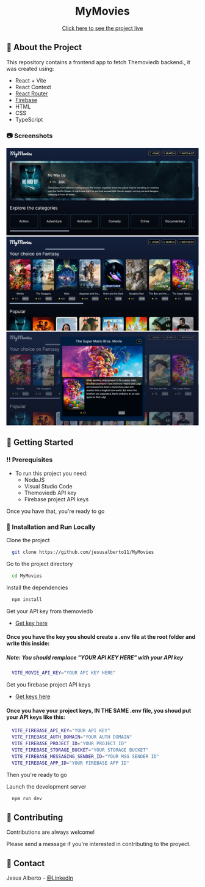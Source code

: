 <div align="center">
  <h1>MyMovies</h1>
    <a href="https://my-movies-theta-brown.vercel.app/" target="_blank" rel="noreferrer">Click here to see the project live</a>
</div>

## :star2: About the Project

This repository contains a frontend app to fetch Themoviedb backend., it was created using:

<ul>
<li>React + Vite</li>
<li>React Context</li>
<li><a href="https://reactrouter.com/en/main">React Router</a></li>
<li><a href="https://firebase.google.com/">Firebase</a></li>
<li>HTML</li>
<li>CSS</li>
<li>TypeScript</li>
</ul>

<!-- Screenshots -->

### :camera: Screenshots

<div align="center"> 
  <img src="https://github.com/jesusalberto11/MyMovies/blob/main/src/assets/images/app_image_1.png" alt="App_Image_1" title="First section" />
</div>

<div align="center"> 
  <img src="https://github.com/jesusalberto11/MyMovies/blob/main/src/assets/images/app_image_2.png" alt="App_Image_2" title="Second section"/>
</div>

<div align="center"> 
  <img src="https://github.com/jesusalberto11/MyMovies/blob/main/src/assets/images/app_image_3.png" alt="App_Image_3" title="Third section"/>
</div>

<!-- Getting Started -->

## :toolbox: Getting Started

<!-- Prerequisites -->

### :bangbang: Prerequisites

- To run this project you need:
  - NodeJS
  - Visual Studio Code
  - Themoviedb API key 
  - Firebase project API keys

Once you have that, you're ready to go

<!-- Installation and Run Locally -->

### :running: Installation and Run Locally

Clone the project

```bash
  git clone https://github.com/jesusalberto11/MyMovies
```

Go to the project directory

```bash
  cd MyMovies
```

Install the dependencies

```bash
  npm install
```

Get your API key from themoviedb

- <a href="https://developer.themoviedb.org/reference/intro/getting-started">Get key here</a>

#### Once you have the key you should create a .env file at the root folder and write this inside:
##### Note: You should remplace "YOUR API KEY HERE" with your API key

```bash
  VITE_MOVIE_API_KEY="YOUR API KEY HERE"
```

Get you firebase project API keys

- <a href="https://firebase.google.com/">Get keys here</a>

#### Once you have your project keys, IN THE SAME .env file, you shoud put your API keys like this:

```bash
  VITE_FIREBASE_API_KEY="YOUR API KEY"
  VITE_FIREBASE_AUTH_DOMAIN="YOUR AUTH DOMAIN"
  VITE_FIREBASE_PROJECT_ID="YOUR PROJECT ID"
  VITE_FIREBASE_STORAGE_BUCKET="YOUR STORAGE BUCKET"
  VITE_FIREBASE_MESSAGING_SENDER_ID="YOUR MSG SENDER ID"
  VITE_FIREBASE_APP_ID="YOUR FIREBASE APP ID"
```

Then you're ready to go

Launch the development server

```bash
  npm run dev
```

<!-- Contributing -->

## :wave: Contributing

Contributions are always welcome!

Please send a message if you're interested in contributing to the proyect.

<!-- Contact -->

## :handshake: Contact

Jesus Alberto - [@LinkedIn](https://www.linkedin.com/in/jesus-alberto-morales-rico-7092a9227/)
